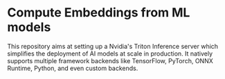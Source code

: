 # Compute Embeddings from ML models
This repository aims at setting up a Nvidia's Triton Inference server which simplifies the deployment of AI models at scale in production. It natively supports multiple framework backends like TensorFlow, PyTorch, ONNX Runtime, Python, and even custom backends.
